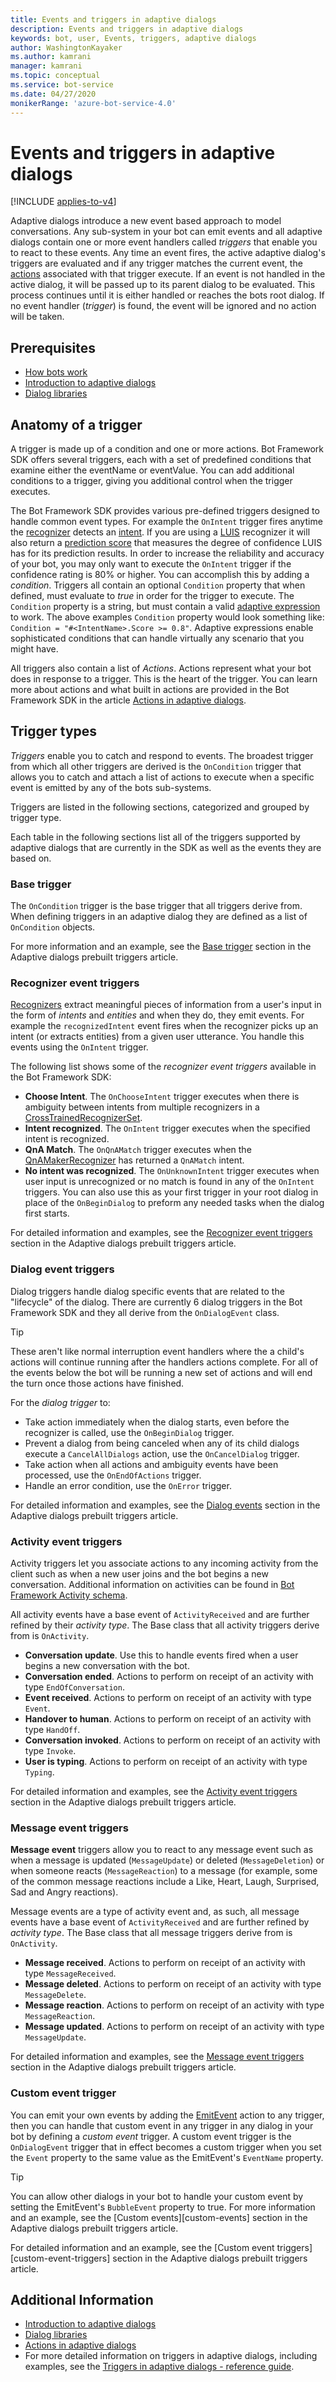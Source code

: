 ```yaml
---
title: Events and triggers in adaptive dialogs
description: Events and triggers in adaptive dialogs
keywords: bot, user, Events, triggers, adaptive dialogs
author: WashingtonKayaker
ms.author: kamrani
manager: kamrani
ms.topic: conceptual
ms.service: bot-service
ms.date: 04/27/2020
monikerRange: 'azure-bot-service-4.0'
---
```


# Events and triggers in adaptive dialogs

[!INCLUDE [applies-to-v4](../includes/applies-to-v4-current.md)]

Adaptive dialogs introduce a new event based approach to model conversations. Any sub-system in your bot can emit events and all adaptive dialogs contain one or more event handlers called _triggers_ that enable you to react to these events.  Any time an event fires, the active adaptive dialog's triggers are evaluated and if any trigger matches the current event, the [actions][actions] associated with that trigger execute. If an event is not handled in the active dialog, it will be passed up to its parent dialog to be evaluated. This process continues until it is either handled or reaches the bots root dialog. If no event handler (_trigger_) is found, the event will be ignored and no action will be taken.

<!--TODO P3: preBubble/consultation/postBubble phases - Possibly document in an advanced section at some point.
From: v-jofin: (https://github.com/MicrosoftDocs/bot-docs-pr/pull/2109#discussion_r418164608)
There is also the post-bubble/trailing-edge process where everyone who didn't handle the event on the leading-edge gets a second chance on the trailing edge, from the root back down to the leaf.
From Stevenic: (https://github.com/MicrosoftDocs/bot-docs-pr/pull/2109#discussion_r425335486)
"If anything it seems like these details would be in an "Advanced Event Concepts" section as I'm not sure most devs ever need to worry about this or even understand it. I had to create this mechanism to get our consultation stuff to work but it's a super advanced concept."
--->

## Prerequisites

* [How bots work][how-bots-work]
* [Introduction to adaptive dialogs][introduction]
* [Dialog libraries][concept-dialog]

## Anatomy of a trigger

 A trigger is made up of a condition and one or more actions. Bot Framework SDK offers several triggers, each with a set of predefined conditions that examine either the eventName or eventValue. You can add additional conditions to a trigger, giving you additional control when the trigger executes.

The Bot Framework SDK provides various pre-defined triggers designed to handle common event types.  For example the `OnIntent` trigger fires anytime the [recognizer][recognizers] detects an [intent][recognizer-intents]. If you are using a [LUIS][luis] recognizer it will also return a [prediction score][luis-prediction-scores] that measures the degree of confidence LUIS has for its prediction results. In order to increase the reliability and accuracy of your bot, you may only want to execute the `OnIntent` trigger if the confidence rating is 80% or higher. You can accomplish this by adding a _condition_. Triggers all contain an optional `Condition` property that when defined, must evaluate to _true_ in order for the trigger to execute. The `Condition` property is a string, but must contain a valid [adaptive expression][adaptive-expressions] to work. The above examples `Condition` property would look something like: `Condition = "#<IntentName>.Score >= 0.8"`. Adaptive expressions enable sophisticated conditions that can handle virtually any scenario that you might have.

All triggers also contain a list of _Actions_. Actions represent what your bot does in response to a trigger.  This is the heart of the trigger. You can learn more about actions and what built in actions are provided in the Bot Framework SDK in the article [Actions in adaptive dialogs][actions].

## Trigger types

_Triggers_ enable you to catch and respond to events. The broadest trigger from which all other triggers are derived is the `OnCondition` trigger that allows you to catch and attach a list of actions to execute when a specific event is emitted by any of the bots sub-systems.

Triggers are listed in the following sections, categorized and grouped by trigger type.

Each table in the following sections list all of the triggers supported by adaptive dialogs that are currently in the SDK as well as the events they are based on.

### Base trigger

The `OnCondition` trigger is the base trigger that all triggers derive from. When defining triggers in an adaptive dialog they are defined as a list of `OnCondition` objects.

For more information and an example, see the [Base trigger][base-trigger] section in the Adaptive dialogs prebuilt triggers article.

### Recognizer event triggers

[Recognizers][recognizers] extract meaningful pieces of information from a user's input in the form of _intents_ and _entities_ and when they do, they emit events. For example the `recognizedIntent` event fires when the recognizer picks up an intent (or extracts entities) from a given user utterance. You handle this events using the `OnIntent` trigger.

The following list shows some of the _recognizer event triggers_ available in the Bot Framework SDK:

* **Choose Intent**. The `OnChooseIntent` trigger executes when there is ambiguity between intents from multiple recognizers in a [CrossTrainedRecognizerSet][recognizer-cross-trained-recognizer-set].
* **Intent recognized**. The `OnIntent` trigger executes when the specified intent is recognized.
* **QnA Match**. The `OnQnAMatch` trigger executes when the [QnAMakerRecognizer][qna-maker-recognizer] has returned a `QnAMatch` intent.
* **No intent was recognized**. The `OnUnknownIntent` trigger executes when user input is unrecognized or no match is found in any of the `OnIntent` triggers. You can also use this as your first trigger in your root dialog in place of the `OnBeginDialog` to preform any needed tasks when the dialog first starts.

For detailed information and examples, see the [Recognizer event triggers][recognizer-event-triggers] section in the Adaptive dialogs prebuilt triggers article.

### Dialog event triggers

Dialog triggers handle dialog specific events that are related to the "lifecycle" of the dialog.  There are currently 6 dialog triggers in the Bot Framework SDK and they all derive from the `OnDialogEvent` class.

> [!TIP]
> These aren't like normal interruption event handlers where the a child's actions will continue running after the handlers actions complete. For all of the events below the bot will be running a new set of actions and will end the turn once those actions have finished.

For the _dialog trigger_ to:

* Take action immediately when the dialog starts, even before the recognizer is called, use the `OnBeginDialog` trigger.
* Prevent a dialog from being canceled when any of its child dialogs execute a `CancelAllDialogs` action, use the `OnCancelDialog` trigger.
* Take action when all actions and ambiguity events have been processed, use the `OnEndOfActions` trigger.
* Handle an error condition, use the `OnError` trigger.

For detailed information and examples, see the [Dialog events][dialog-event-triggers] section in the Adaptive dialogs prebuilt triggers article.

### Activity event triggers

Activity triggers let you associate actions to any incoming activity from the client such as when a new user joins and the bot begins a new conversation. Additional information on activities can be found in [Bot Framework Activity schema][botframework-activity].

All activity events have a base event of `ActivityReceived` and are further refined by their _activity type_. The Base class that all activity triggers derive from is `OnActivity`.

* **Conversation update**. Use this to handle events fired when a user begins a new conversation with the bot.
* **Conversation ended**. Actions to perform on receipt of an activity with type `EndOfConversation`.
* **Event received**. Actions to perform on receipt of an activity with type `Event`.
* **Handover to human**. Actions to perform on receipt of an activity with type `HandOff`.
* **Conversation invoked**. Actions to perform on receipt of an activity with type `Invoke`.
* **User is typing**. Actions to perform on receipt of an activity with type `Typing`.

For detailed information and examples, see the [Activity event triggers][activity-event-triggers] section in the Adaptive dialogs prebuilt triggers article.

### Message event triggers

**Message event** triggers allow you to react to any message event such as when a message is updated (`MessageUpdate`) or deleted (`MessageDeletion`) or when someone reacts (`MessageReaction`) to a message (for example, some of the common message reactions include a Like, Heart, Laugh, Surprised, Sad and Angry reactions).

Message events are a type of activity event and, as such, all message events have a base event of `ActivityReceived` and are further refined by _activity type_. The Base class that all message triggers derive from is `OnActivity`.

* **Message received**. Actions to perform on receipt of an activity with type `MessageReceived`.
* **Message deleted**. Actions to perform on receipt of an activity with type `MessageDelete`.
* **Message reaction**. Actions to perform on receipt of an activity with type `MessageReaction`.
* **Message updated**. Actions to perform on receipt of an activity with type `MessageUpdate`.

For detailed information and examples, see the [Message event triggers][message-event-triggers] section in the Adaptive dialogs prebuilt triggers article.

### Custom event trigger

You can emit your own events by adding the [EmitEvent][emitevent-action] action to any trigger, then you can handle that custom event in any trigger in any dialog in your bot by defining a _custom event_ trigger. A custom event trigger is the `OnDialogEvent` trigger that in effect becomes a custom trigger when you set the `Event` property to the same value as the EmitEvent's `EventName` property.

> [!TIP]
> You can allow other dialogs in your bot to handle your custom event by setting the EmitEvent's `BubbleEvent` property to true.
For more information and an example, see the [Custom events][custom-events] section in the Adaptive dialogs prebuilt triggers article.

For detailed information and an example, see the [Custom event triggers][custom-event-triggers] section in the Adaptive dialogs prebuilt triggers article.

## Additional Information

* [Introduction to adaptive dialogs][introduction]
* [Dialog libraries][concept-dialog]
* [Actions in adaptive dialogs][actions]
* For more detailed information on triggers in adaptive dialogs, including examples, see the [Triggers in adaptive dialogs - reference guide][triggers-ref].

<!-- Adaptive dialog links-->
[introduction]:bot-builder-adaptive-dialog-introduction.md
[actions]:bot-builder-concept-adaptive-dialog-actions.md
[inputs]:bot-builder-concept-adaptive-dialog-inputs.md

[emitevent-action]:../adaptive-dialog/adaptive-dialog-prebuilt-actions.md#emitevent
[recognizer-intents]:bot-builder-concept-adaptive-dialog-recognizers.md#intents
[recognizers]:bot-builder-concept-adaptive-dialog-recognizers.md
[recognizer-cross-trained-recognizer-set]:bot-builder-concept-adaptive-dialog-recognizers.md#cross-trained-recognizer-set
[qna-maker-recognizer]:bot-builder-concept-adaptive-dialog-recognizers.md#qna-maker-recognizer

<!-- Reference article links-->
[triggers-ref]: ../adaptive-dialog/adaptive-dialog-prebuilt-triggers.md
[base-trigger]:../adaptive-dialog/adaptive-dialog-prebuilt-triggers.md#base-trigger
[recognizer-event-triggers]:../adaptive-dialog/adaptive-dialog-prebuilt-triggers.md#recognizer-event-triggers
[dialog-event-triggers]:../adaptive-dialog/adaptive-dialog-prebuilt-triggers.md#dialog-event-triggers
[activity-event-triggers]:../adaptive-dialog/adaptive-dialog-prebuilt-triggers.md#activity-event-triggers
[message-event-triggers]:../adaptive-dialog/adaptive-dialog-prebuilt-triggers.md#message-event-triggers
[custom-event-trigger]:../adaptive-dialog/adaptive-dialog-prebuilt-triggers.md#custom-event-trigger

<!-- BF SDK links-->
[botframework-activity]:https://github.com/microsoft/botframework-sdk/blob/master/specs/botframework-activity/botframework-activity.md
[adaptive-expressions]:bot-builder-concept-adaptive-expressions.md
[concept-dialog]:bot-builder-concept-dialog.md
[how-bots-work]:https://aka.ms/how-bots-work

<!-- External links-->
[luis]:https://www.luis.ai/home
[luis-prediction-scores]:https://aka.ms/luis-prediction-scores